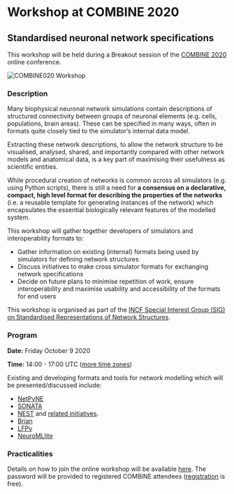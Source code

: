 # Workshop at COMBINE 2020

## Standardised neuronal network specifications


This workshop will be held during a Breakout session of the [COMBINE 2020](http://co.mbine.org/events/COMBINE_2020) online conference.

![COMBINE020 Workshop](http://co.mbine.org/sites/combine/files/COMBINE_website-banner.png)


### Description

Many biophysical neuronal network simulations contain descriptions of structured connectivity 
between groups of neuronal elements (e.g. cells, populations, brain areas). These can be specified 
in many ways, often in formats quite closely tied to the simulator’s internal data model. 

Extracting these network descriptions, to allow the network structure to be visualised, analysed, 
shared, and importantly compared with other network models and anatomical data, is a key part of 
maximising their usefulness as scientific entities. 

While procedural creation of networks is common across all simulators (e.g. using Python scripts), 
there is still a need for **a consensus on a declarative, compact, high level format for describing 
the properties of the networks** (i.e. a reusable template for generating instances of the network) 
which encapsulates the essential biologically relevant features of the modelled system. 

This workshop will gather together developers of simulators and interoperability formats to:

- Gather information on existing (internal) formats being used by simulators for defining network structures
- Discuss initiatives to make cross simulator formats for exchanging network specifications
- Decide on future plans to minimise repetition of work, ensure interoperability and maximise usability and accessibility of the formats for end users

This workshop is organised as part of the [INCF Special Interest Group (SIG) on Standardised Representations of Network Structures](https://github.com/NeuralEnsemble/Networks_SIG).

### Program

**Date:** Friday October 9 2020

**Time:** 14:00 - 17:00 UTC ([more time zones](https://www.timeanddate.com/worldclock/converter.html?iso=20201009T140000&p1=234&p2=136&p3=1440&p4=37&p5=248&p6=176))

Existing and developing formats and tools for network modelling which will be presented/discussed include:

- [NetPyNE](http://netpyne.org/reference.html#network-parameters)
- [SONATA](https://github.com/AllenInstitute/sonata)
- [NEST](https://www.nest-initiative.org/) and [related initiatives](https://abstracts.g-node.org/conference/BC20/abstracts#/uuid/2efdb841-fc22-4f0b-82d4-09510f6739c2).
- [Brian](https://brian2.readthedocs.io/en/stable/resources/tutorials/2-intro-to-brian-synapses.html)
- [LFPy](https://lfpy.readthedocs.io/en/latest/tutorial.html)
- [NeuroMLlite](https://github.com/NeuroML/NeuroMLlite/blob/master/README.md)


### Practicalities

Details on how to join the online workshop will be available [here](https://combine2020.sched.com/event/ecBt/workshop-on-standardised-neuronal-network-specifications). The password will be provided to registered COMBINE attendees ([registration](http://co.mbine.org/events/COMBINE_2020) is free).